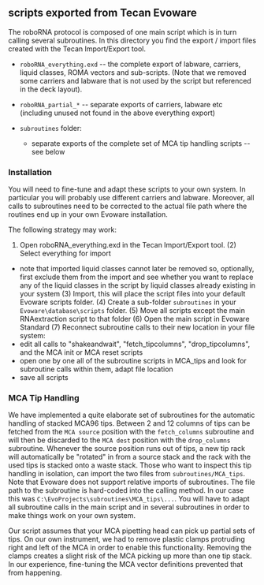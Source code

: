 ## scripts exported from Tecan Evoware

The roboRNA protocol is composed of one main script which is in turn calling several subroutines. In this directory you find the export / import files created with the Tecan Import/Export tool.

* `roboRNA_everything.exd` -- the complete export of labware, carriers, liquid classes, ROMA vectors and sub-scripts. (Note that we removed some carriers and labware that is not used by the script but referenced in the deck layout).

* `roboRNA_partial_*` -- separate exports of carriers, labware etc (including unused not found in the above everything export)

* `subroutines` folder:

  * separate exports of the complete set of MCA tip handling scripts -- see below


### Installation

You will need to fine-tune and adapt these scripts to your own system. In particular you will probably use different carriers and labware. Moreover, all calls to subroutines need to be corrected to the actual file path where the routines end up in your own Evoware installation.

The following strategy may work:

1) Open roboRNA_everything.exd in the Tecan Import/Export tool.
(2) Select everything for import
  - note that imported liquid classes cannot later be removed so, optionally, first exclude them from the import and see whether you want to replace any of the liquid classes in the script by liquid classes already existing in your system
(3) Import, this will place the script files into your default Evoware scripts folder.
(4) Create a sub-folder `subroutines` in your `Evoware\database\scripts` folder.
(5) Move all scripts except the main RNAextraction script to that folder
(6) Open the main script in Evoware Standard
(7) Reconnect subroutine calls to their new location in your file system:
  - edit all calls to "shakeandwait", "fetch_tipcolumns", "drop_tipcolumns", and the MCA init or MCA reset scripts
  - open one by one all of the subroutine scripts in MCA_tips and look for subroutine calls within them, adapt file location
  - save all scripts


### MCA Tip Handling

We have implemented a quite elaborate set of subroutines for the automatic handling of stacked MCA96 tips. Between 2 and 12 columns of tips can be fetched from the `MCA source` position with the `fetch_columns` subroutine and will then be discarded to the `MCA dest` position with the `drop_columns` subroutine. Whenever the source position runs out of tips, a new tip rack will automatically be "rotated" in from a source stack and the rack with the used tips is stacked onto a waste stack. Those who want to inspect this tip handling in isolation, can import the two files from `subroutines/MCA_tips`. Note that Evoware does not support relative imports of subroutines. The file path to the subroutine is hard-coded into the calling method. In our case this was `C:\EvoProjects\subroutines\MCA_tips\...`. You will have to adapt all subroutine calls in the main script and in several subroutines in order to make things work on your own system.
 
Our script assumes that your MCA pipetting head can pick up partial sets of tips. On our own instrument, we had to remove  plastic clamps protruding right and left of the MCA in order to enable this functionality. Removing the clamps creates a slight risk of the MCA picking up more than one tip stack. In our experience, fine-tuning the MCA vector definitions prevented that from happening.